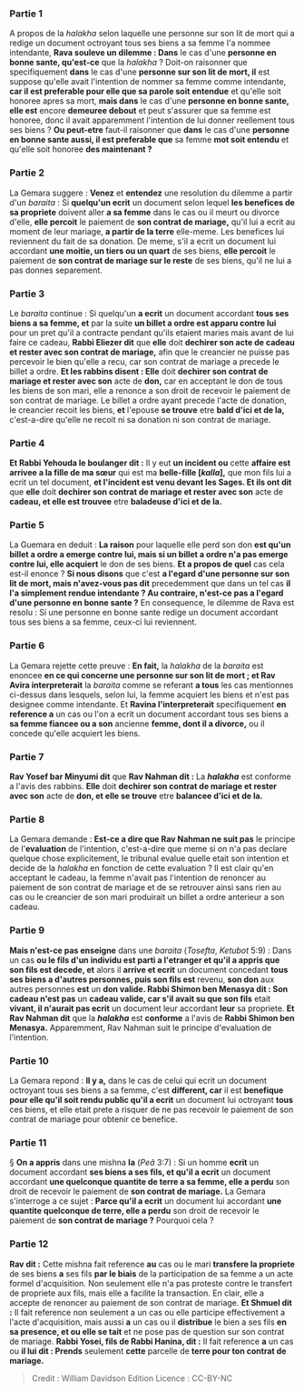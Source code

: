 
### Partie 1
A propos de la <i>halakha</i> selon laquelle une personne sur son lit de mort qui a redige un document octroyant tous ses biens a sa femme l'a nommee intendante, <b>Rava souleve un dilemme : Dans</b> le cas d'une <b>personne en bonne sante, qu'est-ce</b> que la <i>halakha</i> ? Doit-on raisonner que specifiquement <b>dans</b> le cas d'une <b>personne sur son lit de mort, il</b> est suppose qu'elle avait l'intention de nommer sa femme comme intendante, <b>car il est preferable pour elle que sa parole soit entendue</b> et qu'elle soit honoree apres sa mort, <b>mais dans</b> le cas d'une <b>personne en bonne sante, elle est</b> encore <b>demeuree debout</b> et peut s'assurer que sa femme est honoree, donc il avait apparemment l'intention de lui donner reellement tous ses biens ? <b>Ou peut-etre</b> faut-il raisonner que <b>dans</b> le cas d'une <b>personne en bonne sante aussi, il est preferable que</b> sa femme <b>mot soit entendu</b> et qu'elle soit honoree <b>des maintenant ?</b>

### Partie 2
La Gemara suggere : <b>Venez</b> et <b>entendez</b> une resolution du dilemme a partir d'un <i>baraita</i> : Si <b>quelqu'un ecrit</b> un document selon lequel <b>les benefices de sa propriete</b> doivent aller <b>a sa femme</b> dans le cas ou il meurt ou divorce d'elle, <b>elle percoit</b> le paiement de <b>son contrat de mariage,</b> qu'il lui a ecrit au moment de leur mariage, <b>a partir de la terre</b> elle-meme. Les benefices lui reviennent du fait de sa donation. De meme, s'il a ecrit un document lui accordant <b>une moitie, un tiers ou un quart</b> de ses biens, <b>elle percoit</b> le paiement de <b>son contrat de mariage sur le reste</b> de ses biens, qu'il ne lui a pas donnes separement.

### Partie 3
Le <i>baraita</i> continue : Si quelqu'un <b>a ecrit</b> un document accordant <b>tous ses biens a sa femme, et</b> par la suite <b>un billet a ordre est apparu contre lui</b> pour un pret qu'il a contracte pendant qu'ils etaient maries mais avant de lui faire ce cadeau, <b>Rabbi Eliezer dit</b> que <b>elle</b> doit <b>dechirer son acte de <b>cadeau</b> et rester avec son contrat de mariage,</b> afin que le creancier ne puisse pas percevoir le bien qu'elle a recu, car son contrat de mariage a precede le billet a ordre. <b>Et les rabbins disent : Elle</b> doit <b>dechirer son contrat de mariage et rester avec son</b> acte de <b>don,</b> car en acceptant le don de tous les biens de son mari, elle a renonce a son droit de recevoir le paiement de son contrat de mariage. Le billet a ordre ayant precede l'acte de donation, le creancier recoit les biens, <b>et</b> l'epouse <b>se trouve</b> etre <b>bald d'ici et de la,</b> c'est-a-dire qu'elle ne recoit ni sa donation ni son contrat de mariage.

### Partie 4
<b>Et Rabbi Yehouda le boulanger dit :</b> Il y eut <b>un incident ou</b> cette <b>affaire est arrivee a la fille de ma sœur</b> qui est ma <b>belle-fille [<i>kalla</i>],</b> que mon fils lui a ecrit un tel document, <b>et l'incident est venu devant les Sages. Et ils ont dit</b> que <b>elle</b> doit <b>dechirer son contrat de mariage et rester avec son</b> acte de <b>cadeau, et elle est trouvee</b> etre <b>baladeuse d'ici et de la.</b>

### Partie 5
La Guemara en deduit : <b>La raison</b> pour laquelle elle perd son don <b>est qu'un billet a ordre a emerge contre lui, mais si un billet a ordre n'a pas emerge contre lui, elle acquiert</b> le don de ses biens. <b>Et a propos de quel</b> cas cela est-il enonce ? <b>Si nous disons</b> que c'est <b>a l'egard d'une personne sur son lit de mort, mais n'avez-vous pas dit</b> precedemment que dans un tel cas <b>il l'a simplement rendue intendante ? Au contraire, n'est-ce pas a l'egard d'une personne en bonne sante ?</b> En consequence, le dilemme de Rava est resolu : Si une personne en bonne sante redige un document accordant tous ses biens a sa femme, ceux-ci lui reviennent.

### Partie 6
La Gemara rejette cette preuve : <b>En fait,</b> la <i>halakha</i> de la <i>baraita</i> est enoncee <b>en ce qui concerne une personne sur son lit de mort ; et Rav Avira interpreterait</b> la <i>baraita</i> comme se referant <b>a tous</b> les cas mentionnes ci-dessus dans lesquels, selon lui, la femme acquiert les biens et n'est pas designee comme intendante. Et <b>Ravina l'interpreterait</b> specifiquement <b>en reference a</b> un cas ou l'on a ecrit un document accordant tous ses biens a <b>sa femme fiancee ou a son</b> ancienne <b>femme, dont il a divorce,</b> ou il concede qu'elle acquiert les biens.

### Partie 7
<b>Rav Yosef bar Minyumi dit</b> que <b>Rav Nahman dit :</b> La <b><i>halakha</i></b> est conforme a l'avis des rabbins. <b>Elle</b> doit <b>dechirer son contrat de mariage et rester avec son</b> acte de <b>don, et elle se trouve</b> etre <b>balancee d'ici et de la.</b>

### Partie 8
La Gemara demande : <b>Est-ce a dire que Rav Nahman ne suit pas</b> le principe de l'<b>evaluation</b> de l'intention, c'est-a-dire que meme si on n'a pas declare quelque chose explicitement, le tribunal evalue quelle etait son intention et decide de la <i>halakha</i> en fonction de cette evaluation ? Il est clair qu'en acceptant le cadeau, la femme n'avait pas l'intention de renoncer au paiement de son contrat de mariage et de se retrouver ainsi sans rien au cas ou le creancier de son mari produirait un billet a ordre anterieur a son cadeau.

### Partie 9
<b>Mais n'est-ce pas enseigne</b> dans une <i>baraita</i> (<i>Tosefta</i>, <i>Ketubot</i> 5:9) : Dans un cas <b>ou le fils d'un individu est parti a l'etranger et qu'il a appris que son fils est decede, et</b> alors il <b>arrive et ecrit</b> un document concedant <b>tous ses biens a d'autres personnes, puis son fils est</b> revenu, <b>son don</b> aux autres personnes <b>est</b> un <b>don valide. Rabbi Shimon ben Menasya dit : Son cadeau n'est pas</b> un <b>cadeau valide, car s'il avait su que son fils</b> etait <b>vivant, il n'aurait pas ecrit</b> un document leur accordant <b>leur</b> sa propriete. <b>Et Rav Nahman dit</b> que la <b><i>halakha</i></b> est <b>conforme</b> a l'avis de <b>Rabbi Shimon ben Menasya.</b> Apparemment, Rav Nahman suit le principe d'evaluation de l'intention.

### Partie 10
La Gemara repond : <b>Il y a,</b> dans le cas de celui qui ecrit un document octroyant tous ses biens a sa femme, c'est <b>different, car</b> il est <b>benefique pour elle qu'il soit rendu public qu'il a ecrit</b> un document lui octroyant <b>tous</b> ces biens,</b> et elle etait prete a risquer de ne pas recevoir le paiement de son contrat de mariage pour obtenir ce benefice.

### Partie 11
§ <b>On a appris</b> dans une mishna <b>la</b> (<i>Peâ</i> 3:7) : Si un homme <b>ecrit</b> un document accordant <b>ses biens a ses fils, et qu'il a ecrit</b> un document accordant <b>une quelconque quantite de terre a sa femme, elle a perdu</b> son droit de recevoir le paiement de <b>son contrat de mariage.</b> La Gemara s'interroge a ce sujet : <b>Parce qu'il a ecrit</b> un document lui accordant <b>une quantite quelconque de terre, elle a perdu</b> son droit de recevoir le paiement de <b>son contrat de mariage ?</b> Pourquoi cela ?

### Partie 12
<b>Rav dit :</b> Cette mishna fait reference <b>au</b> cas ou le mari <b>transfere la propriete</b> de ses biens <b>a</b> ses fils <b>par le biais</b> de la participation de sa femme a un acte formel d'acquisition. Non seulement elle n'a pas proteste contre le transfert de propriete aux fils, mais elle a facilite la transaction. En clair, elle a accepte de renoncer au paiement de son contrat de mariage. <b>Et Shmuel dit :</b> Il fait reference non seulement a un cas ou elle participe effectivement a l'acte d'acquisition, mais aussi <b>a</b> un cas ou il <b>distribue</b> le bien a ses fils <b>en sa presence, et ou elle se tait</b> et ne pose pas de question sur son contrat de mariage. <b>Rabbi Yosei, fils de Rabbi Hanina, dit :</b> Il fait reference <b>a</b> un cas ou <b>il lui dit : Prends</b> seulement <b>cette</b> parcelle de <b>terre pour ton contrat de mariage.</b>

>Credit : William Davidson Edition
>Licence : CC-BY-NC